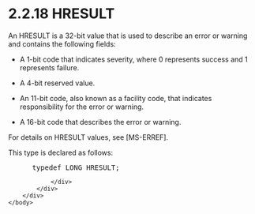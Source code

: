 <html dir="LTR" xmlns:mshelp="http://msdn.microsoft.com/mshelp" xmlns:ddue="http://ddue.schemas.microsoft.com/authoring/2003/5" xmlns:xlink="http://www.w3.org/1999/xlink" xmlns:tool="http://www.microsoft.com/tooltip">
    <head>
        <meta http-equiv="Content-Type" content="text/html; CHARSET=utf-8"></meta>
        <meta name="save" content="history"></meta>
        <title>2.2.18 HRESULT</title>
        <xml>
            <mshelp:toctitle title="2.2.18 HRESULT"></mshelp:toctitle>
            <mshelp:rltitle title="[MS-DTYP]: HRESULT"></mshelp:rltitle>
            <mshelp:keyword index="A" term="a9046ed2-bfb2-4d56-a719-2824afce59ac"></mshelp:keyword>
            <mshelp:attr name="DCSext.ContentType" value="open specification"></mshelp:attr>
            <mshelp:attr name="AssetID" value="a9046ed2-bfb2-4d56-a719-2824afce59ac"></mshelp:attr>
            <mshelp:attr name="TopicType" value="kbRef"></mshelp:attr>
            <mshelp:attr name="DCSext.Title" value="[MS-DTYP]: HRESULT" />
        </xml>
    </head>
    <body>
        <div id="header">
            <h1 class="heading">2.2.18 HRESULT</h1>
        </div>
        <div id="mainSection">
            <div id="mainBody">
                <div id="allHistory" class="saveHistory"></div>
                <div id="sectionSection0" class="section" name="collapseableSection">
                    

<p>An HRESULT is a 32-bit value that is used to describe an
error or warning and contains the following fields:</p>

<ul><li><p><span><span> 
</span></span>A 1-bit code that indicates severity, where 0 represents success
and 1 represents failure.</p>

</li><li><p><span><span> 
</span></span>A 4-bit reserved value.</p>

</li><li><p><span><span> 
</span></span>An 11-bit code, also known as a facility code, that indicates
responsibility for the error or warning.</p>

</li><li><p><span><span> 
</span></span>A 16-bit code that describes the error or warning.</p>

</li></ul><p>For details on HRESULT values, see <mshelp:link keywords="1bc92ddf-b79e-413c-bbaa-99a5281a6c90" tabindex="0">[MS-ERREF]</mshelp:link>.</p>

<p>This type is declared as follows:</p>

<dl>
<dd>
<div><pre> typedef LONG HRESULT;
</pre></div>
</dd></dl>


                </div>
            </div>
        </div>
    </body>
</html>